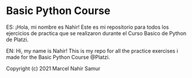 # Basic Python Course

ES:
¡Hola, mi nombre es Nahir! Este es mi repositorio para todos los ejercicios de practica que se realizaron durante el Curso Basico de Python
de Platzi.

EN:
Hi, my name is Nahir! This is my repo for all the practice exercises i made for the Basic Python Course @Platzi.

Copyright (c) 2021 Marcel Nahir Samur
